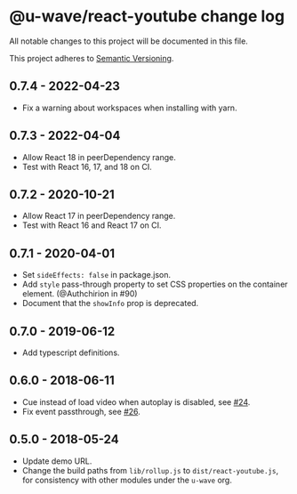 # @u-wave/react-youtube change log

All notable changes to this project will be documented in this file.

This project adheres to [Semantic Versioning](http://semver.org/).

## 0.7.4 - 2022-04-23
 * Fix a warning about workspaces when installing with yarn.

## 0.7.3 - 2022-04-04
 * Allow React 18 in peerDependency range.
 * Test with React 16, 17, and 18 on CI.

## 0.7.2 - 2020-10-21
 * Allow React 17 in peerDependency range.
 * Test with React 16 and React 17 on CI.

## 0.7.1 - 2020-04-01
 * Set `sideEffects: false` in package.json.
 * Add `style` pass-through property to set CSS properties on the container element. (@Authchirion in #90)
 * Document that the `showInfo` prop is deprecated.

## 0.7.0 - 2019-06-12
 * Add typescript definitions.

## 0.6.0 - 2018-06-11
 * Cue instead of load video when autoplay is disabled, see [#24](https://github.com/u-wave/react-youtube/issues/24).
 * Fix event passthrough, see [#26](https://github.com/u-wave/react-youtube/issues/26).

## 0.5.0 - 2018-05-24
* Update demo URL.
* Change the build paths from `lib/rollup.js` to `dist/react-youtube.js`, for consistency with other modules under the `u-wave` org.

